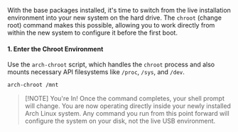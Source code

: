 
With the base packages installed, it's time to switch from the live installation environment into your new system on the hard drive. The `chroot` (change root) command makes this possible, allowing you to work directly from within the new system to configure it before the first boot.

#### 1. Enter the Chroot Environment

Use the `arch-chroot` script, which handles the `chroot` process and also mounts necessary API filesystems like `/proc`, `/sys`, and `/dev`.

```bash
arch-chroot /mnt
```

> [!NOTE] You're In!
> Once the command completes, your shell prompt will change. You are now operating directly inside your newly installed Arch Linux system. Any command you run from this point forward will configure the system on your disk, not the live USB environment.

